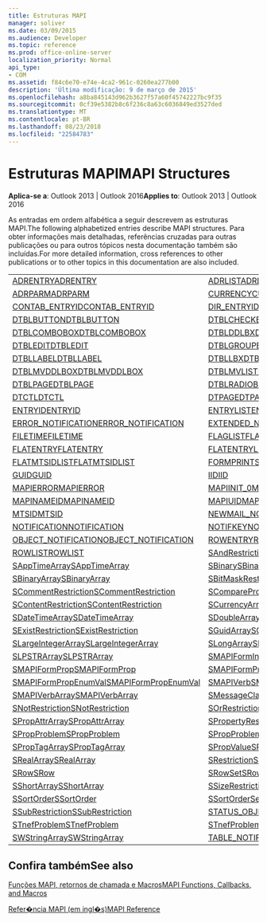 ```yaml
---
title: Estruturas MAPI
manager: soliver
ms.date: 03/09/2015
ms.audience: Developer
ms.topic: reference
ms.prod: office-online-server
localization_priority: Normal
api_type:
- COM
ms.assetid: f84c6e70-e74e-4ca2-961c-0260ea277b00
description: 'Última modificação: 9 de março de 2015'
ms.openlocfilehash: a8ba845143d962b3627f57a60f45742227bc9f35
ms.sourcegitcommit: 0cf39e5382b8c6f236c8a63c6036849ed3527ded
ms.translationtype: MT
ms.contentlocale: pt-BR
ms.lasthandoff: 08/23/2018
ms.locfileid: "22584783"
---
```

# <a name="mapi-structures"></a><span data-ttu-id="fd1a9-103">Estruturas MAPI</span><span class="sxs-lookup"><span data-stu-id="fd1a9-103">MAPI Structures</span></span>

  
  
<span data-ttu-id="fd1a9-104">**Aplica-se a**: Outlook 2013 | Outlook 2016</span><span class="sxs-lookup"><span data-stu-id="fd1a9-104">**Applies to**: Outlook 2013 | Outlook 2016</span></span> 
  
<span data-ttu-id="fd1a9-105">As entradas em ordem alfabética a seguir descrevem as estruturas MAPI.</span><span class="sxs-lookup"><span data-stu-id="fd1a9-105">The following alphabetized entries describe MAPI structures.</span></span> <span data-ttu-id="fd1a9-106">Para obter informações mais detalhadas, referências cruzadas para outras publicações ou para outros tópicos nesta documentação também são incluídas.</span><span class="sxs-lookup"><span data-stu-id="fd1a9-106">For more detailed information, cross references to other publications or to other topics in this documentation are also included.</span></span>
  
|||
|:-----|:-----|
|[<span data-ttu-id="fd1a9-107">ADRENTRY</span><span class="sxs-lookup"><span data-stu-id="fd1a9-107">ADRENTRY</span></span>](adrentry.md) <br/> |[<span data-ttu-id="fd1a9-108">ADRLIST</span><span class="sxs-lookup"><span data-stu-id="fd1a9-108">ADRLIST</span></span>](adrlist.md) <br/> |
|[<span data-ttu-id="fd1a9-109">ADRPARM</span><span class="sxs-lookup"><span data-stu-id="fd1a9-109">ADRPARM</span></span>](adrparm.md) <br/> |[<span data-ttu-id="fd1a9-110">CURRENCY</span><span class="sxs-lookup"><span data-stu-id="fd1a9-110">CURRENCY</span></span>](currency.md) <br/> |
|[<span data-ttu-id="fd1a9-111">CONTAB_ENTRYID</span><span class="sxs-lookup"><span data-stu-id="fd1a9-111">CONTAB_ENTRYID</span></span>](contab_entryid.md) <br/> |[<span data-ttu-id="fd1a9-112">DIR_ENTRYID</span><span class="sxs-lookup"><span data-stu-id="fd1a9-112">DIR_ENTRYID</span></span>](dir_entryid.md) <br/> |
|[<span data-ttu-id="fd1a9-113">DTBLBUTTON</span><span class="sxs-lookup"><span data-stu-id="fd1a9-113">DTBLBUTTON</span></span>](dtblbutton.md) <br/> |[<span data-ttu-id="fd1a9-114">DTBLCHECKBOX</span><span class="sxs-lookup"><span data-stu-id="fd1a9-114">DTBLCHECKBOX</span></span>](dtblcheckbox.md) <br/> |
|[<span data-ttu-id="fd1a9-115">DTBLCOMBOBOX</span><span class="sxs-lookup"><span data-stu-id="fd1a9-115">DTBLCOMBOBOX</span></span>](dtblcombobox.md) <br/> |[<span data-ttu-id="fd1a9-116">DTBLDDLBX</span><span class="sxs-lookup"><span data-stu-id="fd1a9-116">DTBLDDLBX</span></span>](dtblddlbx.md) <br/> |
|[<span data-ttu-id="fd1a9-117">DTBLEDIT</span><span class="sxs-lookup"><span data-stu-id="fd1a9-117">DTBLEDIT</span></span>](dtbledit.md) <br/> |[<span data-ttu-id="fd1a9-118">DTBLGROUPBOX</span><span class="sxs-lookup"><span data-stu-id="fd1a9-118">DTBLGROUPBOX</span></span>](dtblgroupbox.md) <br/> |
|[<span data-ttu-id="fd1a9-119">DTBLLABEL</span><span class="sxs-lookup"><span data-stu-id="fd1a9-119">DTBLLABEL</span></span>](dtbllabel.md) <br/> |[<span data-ttu-id="fd1a9-120">DTBLLBX</span><span class="sxs-lookup"><span data-stu-id="fd1a9-120">DTBLLBX</span></span>](dtbllbx.md) <br/> |
|[<span data-ttu-id="fd1a9-121">DTBLMVDDLBOX</span><span class="sxs-lookup"><span data-stu-id="fd1a9-121">DTBLMVDDLBOX</span></span>](dtblmvddlbox.md) <br/> |[<span data-ttu-id="fd1a9-122">DTBLMVLISTBOX</span><span class="sxs-lookup"><span data-stu-id="fd1a9-122">DTBLMVLISTBOX</span></span>](dtblmvlistbox.md) <br/> |
|[<span data-ttu-id="fd1a9-123">DTBLPAGE</span><span class="sxs-lookup"><span data-stu-id="fd1a9-123">DTBLPAGE</span></span>](dtblpage.md) <br/> |[<span data-ttu-id="fd1a9-124">DTBLRADIOBUTTON</span><span class="sxs-lookup"><span data-stu-id="fd1a9-124">DTBLRADIOBUTTON</span></span>](dtblradiobutton.md) <br/> |
|[<span data-ttu-id="fd1a9-125">DTCTL</span><span class="sxs-lookup"><span data-stu-id="fd1a9-125">DTCTL</span></span>](dtctl.md) <br/> |[<span data-ttu-id="fd1a9-126">DTPAGE</span><span class="sxs-lookup"><span data-stu-id="fd1a9-126">DTPAGE</span></span>](dtpage.md) <br/> |
|[<span data-ttu-id="fd1a9-127">ENTRYID</span><span class="sxs-lookup"><span data-stu-id="fd1a9-127">ENTRYID</span></span>](entryid.md) <br/> |[<span data-ttu-id="fd1a9-128">ENTRYLIST</span><span class="sxs-lookup"><span data-stu-id="fd1a9-128">ENTRYLIST</span></span>](entrylist.md) <br/> |
|[<span data-ttu-id="fd1a9-129">ERROR_NOTIFICATION</span><span class="sxs-lookup"><span data-stu-id="fd1a9-129">ERROR_NOTIFICATION</span></span>](error_notification.md) <br/> |[<span data-ttu-id="fd1a9-130">EXTENDED_NOTIFICATION</span><span class="sxs-lookup"><span data-stu-id="fd1a9-130">EXTENDED_NOTIFICATION</span></span>](extended_notification.md) <br/> |
|[<span data-ttu-id="fd1a9-131">FILETIME</span><span class="sxs-lookup"><span data-stu-id="fd1a9-131">FILETIME</span></span>](filetime.md) <br/> |[<span data-ttu-id="fd1a9-132">FLAGLIST</span><span class="sxs-lookup"><span data-stu-id="fd1a9-132">FLAGLIST</span></span>](flaglist.md) <br/> |
|[<span data-ttu-id="fd1a9-133">FLATENTRY</span><span class="sxs-lookup"><span data-stu-id="fd1a9-133">FLATENTRY</span></span>](flatentry.md) <br/> |[<span data-ttu-id="fd1a9-134">FLATENTRYLIST</span><span class="sxs-lookup"><span data-stu-id="fd1a9-134">FLATENTRYLIST</span></span>](flatentrylist.md) <br/> |
|[<span data-ttu-id="fd1a9-135">FLATMTSIDLIST</span><span class="sxs-lookup"><span data-stu-id="fd1a9-135">FLATMTSIDLIST</span></span>](flatmtsidlist.md) <br/> |[<span data-ttu-id="fd1a9-136">FORMPRINTSETUP</span><span class="sxs-lookup"><span data-stu-id="fd1a9-136">FORMPRINTSETUP</span></span>](formprintsetup.md) <br/> |
|[<span data-ttu-id="fd1a9-137">GUID</span><span class="sxs-lookup"><span data-stu-id="fd1a9-137">GUID</span></span>](guid.md) <br/> |[<span data-ttu-id="fd1a9-138">IID</span><span class="sxs-lookup"><span data-stu-id="fd1a9-138">IID</span></span>](iid.md) <br/> |
|[<span data-ttu-id="fd1a9-139">MAPIERROR</span><span class="sxs-lookup"><span data-stu-id="fd1a9-139">MAPIERROR</span></span>](mapierror.md) <br/> |[<span data-ttu-id="fd1a9-140">MAPIINIT_0</span><span class="sxs-lookup"><span data-stu-id="fd1a9-140">MAPIINIT_0</span></span>](mapiinit_0.md) <br/> |
|[<span data-ttu-id="fd1a9-141">MAPINAMEID</span><span class="sxs-lookup"><span data-stu-id="fd1a9-141">MAPINAMEID</span></span>](mapinameid.md) <br/> |[<span data-ttu-id="fd1a9-142">MAPIUID</span><span class="sxs-lookup"><span data-stu-id="fd1a9-142">MAPIUID</span></span>](mapiuid.md) <br/> |
|[<span data-ttu-id="fd1a9-143">MTSID</span><span class="sxs-lookup"><span data-stu-id="fd1a9-143">MTSID</span></span>](mtsid.md) <br/> |[<span data-ttu-id="fd1a9-144">NEWMAIL_NOTIFICATION</span><span class="sxs-lookup"><span data-stu-id="fd1a9-144">NEWMAIL_NOTIFICATION</span></span>](newmail_notification.md) <br/> |
|[<span data-ttu-id="fd1a9-145">NOTIFICATION</span><span class="sxs-lookup"><span data-stu-id="fd1a9-145">NOTIFICATION</span></span>](notification.md) <br/> |[<span data-ttu-id="fd1a9-146">NOTIFKEY</span><span class="sxs-lookup"><span data-stu-id="fd1a9-146">NOTIFKEY</span></span>](notifkey.md) <br/> |
|[<span data-ttu-id="fd1a9-147">OBJECT_NOTIFICATION</span><span class="sxs-lookup"><span data-stu-id="fd1a9-147">OBJECT_NOTIFICATION</span></span>](object_notification.md) <br/> |[<span data-ttu-id="fd1a9-148">ROWENTRY</span><span class="sxs-lookup"><span data-stu-id="fd1a9-148">ROWENTRY</span></span>](rowentry.md) <br/> |
|[<span data-ttu-id="fd1a9-149">ROWLIST</span><span class="sxs-lookup"><span data-stu-id="fd1a9-149">ROWLIST</span></span>](rowlist.md) <br/> |[<span data-ttu-id="fd1a9-150">SAndRestriction</span><span class="sxs-lookup"><span data-stu-id="fd1a9-150">SAndRestriction</span></span>](sandrestriction.md) <br/> |
|[<span data-ttu-id="fd1a9-151">SAppTimeArray</span><span class="sxs-lookup"><span data-stu-id="fd1a9-151">SAppTimeArray</span></span>](sapptimearray.md) <br/> |[<span data-ttu-id="fd1a9-152">SBinary</span><span class="sxs-lookup"><span data-stu-id="fd1a9-152">SBinary</span></span>](sbinary.md) <br/> |
|[<span data-ttu-id="fd1a9-153">SBinaryArray</span><span class="sxs-lookup"><span data-stu-id="fd1a9-153">SBinaryArray</span></span>](sbinaryarray.md) <br/> |[<span data-ttu-id="fd1a9-154">SBitMaskRestriction</span><span class="sxs-lookup"><span data-stu-id="fd1a9-154">SBitMaskRestriction</span></span>](sbitmaskrestriction.md) <br/> |
|[<span data-ttu-id="fd1a9-155">SCommentRestriction</span><span class="sxs-lookup"><span data-stu-id="fd1a9-155">SCommentRestriction</span></span>](scommentrestriction.md) <br/> |[<span data-ttu-id="fd1a9-156">SComparePropsRestriction</span><span class="sxs-lookup"><span data-stu-id="fd1a9-156">SComparePropsRestriction</span></span>](scomparepropsrestriction.md) <br/> |
|[<span data-ttu-id="fd1a9-157">SContentRestriction</span><span class="sxs-lookup"><span data-stu-id="fd1a9-157">SContentRestriction</span></span>](scontentrestriction.md) <br/> |[<span data-ttu-id="fd1a9-158">SCurrencyArray</span><span class="sxs-lookup"><span data-stu-id="fd1a9-158">SCurrencyArray</span></span>](scurrencyarray.md) <br/> |
|[<span data-ttu-id="fd1a9-159">SDateTimeArray</span><span class="sxs-lookup"><span data-stu-id="fd1a9-159">SDateTimeArray</span></span>](sdatetimearray.md) <br/> |[<span data-ttu-id="fd1a9-160">SDoubleArray</span><span class="sxs-lookup"><span data-stu-id="fd1a9-160">SDoubleArray</span></span>](sdoublearray.md) <br/> |
|[<span data-ttu-id="fd1a9-161">SExistRestriction</span><span class="sxs-lookup"><span data-stu-id="fd1a9-161">SExistRestriction</span></span>](sexistrestriction.md) <br/> |[<span data-ttu-id="fd1a9-162">SGuidArray</span><span class="sxs-lookup"><span data-stu-id="fd1a9-162">SGuidArray</span></span>](sguidarray.md) <br/> |
|[<span data-ttu-id="fd1a9-163">SLargeIntegerArray</span><span class="sxs-lookup"><span data-stu-id="fd1a9-163">SLargeIntegerArray</span></span>](slargeintegerarray.md) <br/> |[<span data-ttu-id="fd1a9-164">SLongArray</span><span class="sxs-lookup"><span data-stu-id="fd1a9-164">SLongArray</span></span>](slongarray.md) <br/> |
|[<span data-ttu-id="fd1a9-165">SLPSTRArray</span><span class="sxs-lookup"><span data-stu-id="fd1a9-165">SLPSTRArray</span></span>](slpstrarray.md) <br/> |[<span data-ttu-id="fd1a9-166">SMAPIFormInfoArray</span><span class="sxs-lookup"><span data-stu-id="fd1a9-166">SMAPIFormInfoArray</span></span>](smapiforminfoarray.md) <br/> |
|[<span data-ttu-id="fd1a9-167">SMAPIFormProp</span><span class="sxs-lookup"><span data-stu-id="fd1a9-167">SMAPIFormProp</span></span>](smapiformprop.md) <br/> |[<span data-ttu-id="fd1a9-168">SMAPIFormPropArray</span><span class="sxs-lookup"><span data-stu-id="fd1a9-168">SMAPIFormPropArray</span></span>](smapiformproparray.md) <br/> |
|[<span data-ttu-id="fd1a9-169">SMAPIFormPropEnumVal</span><span class="sxs-lookup"><span data-stu-id="fd1a9-169">SMAPIFormPropEnumVal</span></span>](smapiformpropenumval.md) <br/> |[<span data-ttu-id="fd1a9-170">SMAPIVerb</span><span class="sxs-lookup"><span data-stu-id="fd1a9-170">SMAPIVerb</span></span>](smapiverb.md) <br/> |
|[<span data-ttu-id="fd1a9-171">SMAPIVerbArray</span><span class="sxs-lookup"><span data-stu-id="fd1a9-171">SMAPIVerbArray</span></span>](smapiverbarray.md) <br/> |[<span data-ttu-id="fd1a9-172">SMessageClassArray</span><span class="sxs-lookup"><span data-stu-id="fd1a9-172">SMessageClassArray</span></span>](smessageclassarray.md) <br/> |
|[<span data-ttu-id="fd1a9-173">SNotRestriction</span><span class="sxs-lookup"><span data-stu-id="fd1a9-173">SNotRestriction</span></span>](snotrestriction.md) <br/> |[<span data-ttu-id="fd1a9-174">SOrRestriction</span><span class="sxs-lookup"><span data-stu-id="fd1a9-174">SOrRestriction</span></span>](sorrestriction.md) <br/> |
|[<span data-ttu-id="fd1a9-175">SPropAttrArray</span><span class="sxs-lookup"><span data-stu-id="fd1a9-175">SPropAttrArray</span></span>](spropattrarray.md) <br/> |[<span data-ttu-id="fd1a9-176">SPropertyRestriction</span><span class="sxs-lookup"><span data-stu-id="fd1a9-176">SPropertyRestriction</span></span>](spropertyrestriction.md) <br/> |
|[<span data-ttu-id="fd1a9-177">SPropProblem</span><span class="sxs-lookup"><span data-stu-id="fd1a9-177">SPropProblem</span></span>](spropproblem.md) <br/> |[<span data-ttu-id="fd1a9-178">SPropProblemArray</span><span class="sxs-lookup"><span data-stu-id="fd1a9-178">SPropProblemArray</span></span>](spropproblemarray.md) <br/> |
|[<span data-ttu-id="fd1a9-179">SPropTagArray</span><span class="sxs-lookup"><span data-stu-id="fd1a9-179">SPropTagArray</span></span>](sproptagarray.md) <br/> |[<span data-ttu-id="fd1a9-180">SPropValue</span><span class="sxs-lookup"><span data-stu-id="fd1a9-180">SPropValue</span></span>](spropvalue.md) <br/> |
|[<span data-ttu-id="fd1a9-181">SRealArray</span><span class="sxs-lookup"><span data-stu-id="fd1a9-181">SRealArray</span></span>](srealarray.md) <br/> |[<span data-ttu-id="fd1a9-182">SRestriction</span><span class="sxs-lookup"><span data-stu-id="fd1a9-182">SRestriction</span></span>](srestriction.md) <br/> |
|[<span data-ttu-id="fd1a9-183">SRow</span><span class="sxs-lookup"><span data-stu-id="fd1a9-183">SRow</span></span>](srow.md) <br/> |[<span data-ttu-id="fd1a9-184">SRowSet</span><span class="sxs-lookup"><span data-stu-id="fd1a9-184">SRowSet</span></span>](srowset.md) <br/> |
|[<span data-ttu-id="fd1a9-185">SShortArray</span><span class="sxs-lookup"><span data-stu-id="fd1a9-185">SShortArray</span></span>](sshortarray.md) <br/> |[<span data-ttu-id="fd1a9-186">SSizeRestriction</span><span class="sxs-lookup"><span data-stu-id="fd1a9-186">SSizeRestriction</span></span>](ssizerestriction.md) <br/> |
|[<span data-ttu-id="fd1a9-187">SSortOrder</span><span class="sxs-lookup"><span data-stu-id="fd1a9-187">SSortOrder</span></span>](ssortorder.md) <br/> |[<span data-ttu-id="fd1a9-188">SSortOrderSet</span><span class="sxs-lookup"><span data-stu-id="fd1a9-188">SSortOrderSet</span></span>](ssortorderset.md) <br/> |
|[<span data-ttu-id="fd1a9-189">SSubRestriction</span><span class="sxs-lookup"><span data-stu-id="fd1a9-189">SSubRestriction</span></span>](ssubrestriction.md) <br/> |[<span data-ttu-id="fd1a9-190">STATUS_OBJECT_NOTIFICATION</span><span class="sxs-lookup"><span data-stu-id="fd1a9-190">STATUS_OBJECT_NOTIFICATION</span></span>](status_object_notification.md) <br/> |
|[<span data-ttu-id="fd1a9-191">STnefProblem</span><span class="sxs-lookup"><span data-stu-id="fd1a9-191">STnefProblem</span></span>](stnefproblem.md) <br/> |[<span data-ttu-id="fd1a9-192">STnefProblemArray</span><span class="sxs-lookup"><span data-stu-id="fd1a9-192">STnefProblemArray</span></span>](stnefproblemarray.md) <br/> |
|[<span data-ttu-id="fd1a9-193">SWStringArray</span><span class="sxs-lookup"><span data-stu-id="fd1a9-193">SWStringArray</span></span>](swstringarray.md) <br/> |[<span data-ttu-id="fd1a9-194">TABLE_NOTIFICATION</span><span class="sxs-lookup"><span data-stu-id="fd1a9-194">TABLE_NOTIFICATION</span></span>](table_notification.md) <br/> |
   
## <a name="see-also"></a><span data-ttu-id="fd1a9-195">Confira também</span><span class="sxs-lookup"><span data-stu-id="fd1a9-195">See also</span></span>



[<span data-ttu-id="fd1a9-196">Funções MAPI, retornos de chamada e Macros</span><span class="sxs-lookup"><span data-stu-id="fd1a9-196">MAPI Functions, Callbacks, and Macros</span></span>](mapi-functions-callbacks-and-macros.md)


[<span data-ttu-id="fd1a9-197">Refer�ncia MAPI (em ingl�s)</span><span class="sxs-lookup"><span data-stu-id="fd1a9-197">MAPI Reference</span></span>](mapi-reference.md)

